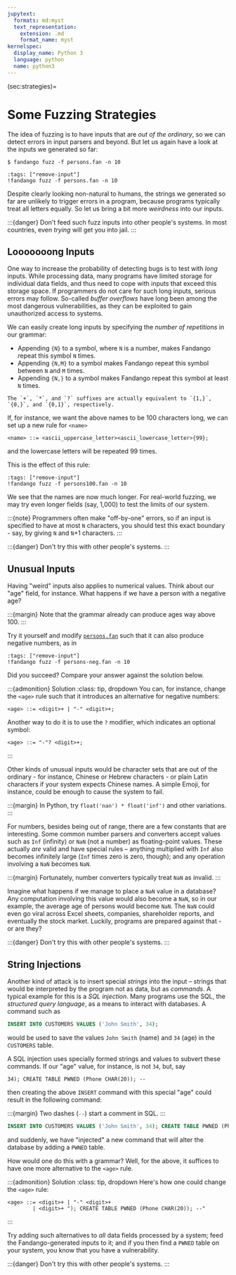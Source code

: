 ```yaml
---
jupytext:
  formats: md:myst
  text_representation:
    extension: .md
    format_name: myst
kernelspec:
  display_name: Python 3
  language: python
  name: python3
---
```


(sec:strategies)=
# Some Fuzzing Strategies

The idea of fuzzing is to have inputs that are _out of the ordinary_, so we can detect errors in input parsers and beyond.
But let us again have a look at the inputs we generated so far:

```shell
$ fandango fuzz -f persons.fan -n 10
```

```{code-cell}
:tags: ["remove-input"]
!fandango fuzz -f persons.fan -n 10
```

Despite clearly looking non-natural to humans, the strings we generated so far are unlikely to trigger errors in a program, because programs typically treat all letters equally.
So let us bring a bit more _weirdness_ into our inputs.

:::{danger}
Don't feed such fuzz inputs into other people's systems.
In most countries, even _trying_ will get you into jail.
:::



## Looooooong Inputs

One way to increase the probability of detecting bugs is to test with _long_ inputs.
While processing data, many programs have limited storage for individual data fields, and thus need to cope with inputs that exceed this storage space.
If programmers do not care for such long inputs, serious errors may follow.
So-called _buffer overflows_ have long been among the most dangerous vulnerabilities, as they can be exploited to gain unauthorized access to systems.


We can easily create long inputs by specifying the _number of repetitions_ in our grammar:

* Appending `{N}` to a symbol, where `N` is a number, makes Fandango repeat this symbol `N` times.
* Appending `{N,M}` to a symbol makes Fandango repeat this symbol between `N` and `M` times.
* Appending `{N,}` to a symbol makes Fandango repeat this symbol at least `N` times.

```{margin}
The `+`, `*`, and `?` suffixes are actually equivalent to `{1,}`, `{0,}`, and `{0,1}`, respectively.
```

If, for instance, we want the above names to be 100 characters long, we can set up a new rule for `<name>`

```
<name> ::= <ascii_uppercase_letter><ascii_lowercase_letter>{99};
```

and the lowercase letters will be repeated 99 times.

This is the effect of this rule:

```{code-cell}
:tags: ["remove-input"]
!fandango fuzz -f persons100.fan -n 10
```

We see that the names are now much longer.
For real-world fuzzing, we may try even longer fields (say, 1,000) to test the limits of our system.

:::{note}
Programmers often make "off-by-one" errors, so if an input is specified to have at most `N` characters, you should test this exact boundary - say, by giving `N` and `N`+1 characters.
:::

:::{danger}
Don't try this with other people's systems.
:::


## Unusual Inputs

Having "weird" inputs also applies to numerical values.
Think about our "age" field, for instance.
What happens if we have a person with a negative age?

:::{margin}
Note that the grammar already can produce ages way above 100.
:::

Try it yourself and modify [`persons.fan`](persons.fan) such that it can also produce negative numbers, as in

```{code-cell}
:tags: ["remove-input"]
!fandango fuzz -f persons-neg.fan -n 10
```

Did you succeed? Compare your answer against the solution below.

:::{admonition} Solution
:class: tip, dropdown
You can, for instance, change the `<age>` rule such that it introduces an alternative for negative numbers:
```
<age> ::= <digit>+ | "-" <digit>+;
```
Another way to do it is to use the `?` modifier, which indicates an optional symbol:
```
<age> ::= "-"? <digit>+;
```
:::

Other kinds of unusual inputs would be character sets that are out of the ordinary - for instance, Chinese or Hebrew characters - or plain Latin characters if your system expects Chinese names.
A simple Emoji, for instance, could be enough to cause the system to fail.

:::{margin}
In Python, try `float('nan') * float('inf')` and other variations.
:::

For numbers, besides being out of range, there are a few constants that are interesting.
Some common number parsers and converters accept values such as `Inf` (infinity) or `NaN` (not a number) as floating-point values. These actually _are_ valid and have special rules – anything multiplied with `Inf` also becomes infinitely large (`Inf` times zero is zero, though); and any operation involving a `NaN` becomes `NaN`.

:::{margin}
Fortunately, number converters typically treat `NaN` as invalid.
:::

Imagine what happens if we manage to place a `NaN` value in a database?
Any computation involving this value would also become a `NaN`, so in our example, the average age of persons would become `NaN`.
The `NaN` could even go viral across Excel sheets, companies, shareholder reports, and eventually the stock market.
Luckily, programs are prepared against that - or are they?

:::{danger}
Don't try this with other people's systems.
:::


## String Injections

Another kind of attack is to insert special _strings_ into the input – strings that would be interpreted by the program not as data, but as _commands_.
A typical example for this is a _SQL injection_.
Many programs use the SQL, the _structured query language_, as a means to interact with databases.
A command such as

```sql
INSERT INTO CUSTOMERS VALUES ('John Smith', 34);
```

would be used to save the values `John Smith` (name) and `34` (age) in the `CUSTOMERS` table.

A SQL injection uses specially formed strings and values to subvert these commands.
If our "age" value, for instance, is not `34`, but, say

```
34); CREATE TABLE PWNED (Phone CHAR(20)); --
```

then creating the above `INSERT` command with this special "age" could result in the following command:

:::{margin}
Two dashes (`--`) start a comment in SQL.
:::
```sql
INSERT INTO CUSTOMERS VALUES ('John Smith', 34); CREATE TABLE PWNED (Phone CHAR(20)); --);
```

and suddenly, we have "injected" a new command that will alter the database by adding a `PWNED` table.

How would one do this with a grammar?
Well, for the above, it suffices to have one more alternative to the `<age>` rule.

:::{admonition} Solution
:class: tip, dropdown
Here's how one could change the `<age>` rule:
```
<age> ::= <digit>+ | "-" <digit>+ 
        | <digit>+ "); CREATE TABLE PWNED (Phone CHAR(20)); --"
```
:::

Try adding such alternatives to _all_ data fields processed by a system; feed the Fandango-generated inputs to it; and if you then find a `PWNED` table on your system, you know that you have a vulnerability.

:::{danger}
Don't try this with other people's systems.
:::
